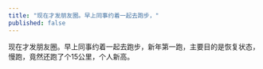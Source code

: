 ```yaml
---
title: "现在才发朋友圈。早上同事约着一起去跑步，"
published: false
---
```

现在才发朋友圈。早上同事约着一起去跑步，新年第一跑，主要目的是恢复状态，慢跑，竟然还跑了个15公里，个人新高。